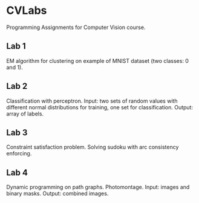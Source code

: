 # CVLabs
Programming Assignments for Computer Vision course.

## Lab 1
EM algorithm for clustering on example of MNIST dataset (two classes: 0 and 1).

## Lab 2
Classification with perceptron. Input: two sets of random values with different normal distributions for training, one set for classification. Output: array of labels.

## Lab 3
Constraint satisfaction problem. Solving sudoku with arc consistency enforcing.

## Lab 4
Dynamic programming on path graphs. Photomontage. Input: images and binary masks. Output: combined images.
